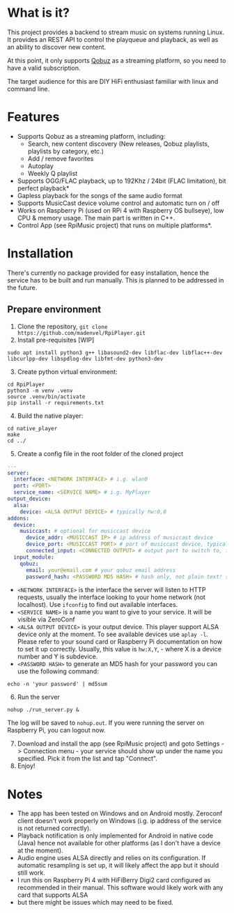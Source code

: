 # What is it?
This project provides a backend to stream music on systems running Linux. It provides an REST API to control the playqueue and playback,
as well as an ability to discover new content.

At this point, it only supports [Qobuz](https://www.qobuz.com) as a streaming platform, so you need to have a valid subscription.

The target audience for this are DIY HiFi enthusiast familiar with linux and command line.

# Features
- Supports Qobuz as a streaming platform, including:
  - Search, new content discovery (New releases, Qobuz playlists, playlists by category, etc.)
  - Add / remove favorites
  - Autoplay
  - Weekly Q playlist
- Supports OGG/FLAC playback, up to 192Khz / 24bit (FLAC limitation), bit perfect playback*
- Gapless playback for the songs of the same audio format
- Supports MusicCast device volume control and automatic turn on / off
- Works on Raspberry Pi (used on RPi 4 with Raspberry OS bullseye), low CPU & memory usage. The main part is written in C++.
- Control App (see RpiMusic project) that runs on multiple platforms*.

# Installation
There's currently no package provided for easy installation, hence the service has to be built and run manually. This is planned to be addressed in the future.

## Prepare environment
1. Clone the repository, `git clone https://github.com/madenvel/RpiPlayer.git`
2. Install pre-requisites [WIP]
```
sudo apt install python3 g++ libasound2-dev libflac-dev libflac++-dev libcurlpp-dev libspdlog-dev libfmt-dev python3-dev
```
3. Create python virtual environment:
```
cd RpiPlayer
python3 -m venv .venv
source .venv/bin/activate
pip install -r requirements.txt
```
4. Build the native player:
```
cd native_player
make
cd ../
```
5. Create a config file in the root folder of the cloned project
```yaml
---
server:
  interface: <NETWORK INTERFACE> # i.g. wlan0
  port: <PORT>
  service_name: <SERVICE NAME> # i.g. MyPlayer
output_device:
  alsa:
    device: <ALSA OUTPUT DEVICE> # typically hw:0,0
addons:
  device:
    musiccast: # optional for musiccast device
      device_addr: <MUSICCAST IP> # ip address of musiccast device
      device_port: <MUSICCAST PORT> # port of musiccast device, typical 80
      connected_input: <CONNECTED OUTPUT> # output port to switch to, i.g. optical2
  input_module:
    qobuz:
      email: your@email.com # your qobuz email address
      password_hash: <PASSWORD MD5 HASH> # hash only, not plain text! see below
```

* `<NETWORK INTERFACE>` is the interface the server will listen to HTTP requests, usually the interface looking to your home network (not localhost). Use `ifconfig` to find out available interfaces.
* `<SERVICE NAME>` is a name you want to give to your service. It will be visible via ZeroConf
* `<ALSA OUTPUT DEVICE>` is your output device. This player support ALSA device only at the moment. To see available devices use `aplay -l`. Please refer to your
sound card or Raspberry Pi documentation on how to set it up correctly. Usually, this value is `hw:X,Y`, - where X is a device number and Y is subdevice.
* `<PASSWORD HASH>` to generate an MD5 hash for your password you can use the following command:
```
echo -n 'your password' | md5sum
```
6. Run the server
```
nohup ./run_server.py &
```
The log will be saved to `nohup.out`.
If you were running the server on Raspberry Pi, you can logout now.

7. Download and install the app (see RpiMusic project) and goto Settings -> Connection menu - your service should show up under the name you specified. Pick it from the list and tap "Connect".
9. Enjoy!

# Notes
* The app has been tested on Windows and on Android mostly. Zeroconf client doesn't work properly on Windows (i.g. ip address of the service is not returned correctly).
* Playback notification is only implemented for Android in native code (Java) hence not available for other platforms (as I don't have a device at the moment). 
* Audio engine uses ALSA directly and relies on its configuration. If automatic resampling is set up, it will likely affect the app but it should still work.
* I run this on Raspberry Pi 4 with HiFiBerry Digi2 card configured as recommended in their manual. This software would likely work with any card that supports ALSA
* but there might be issues which may need to be fixed.

